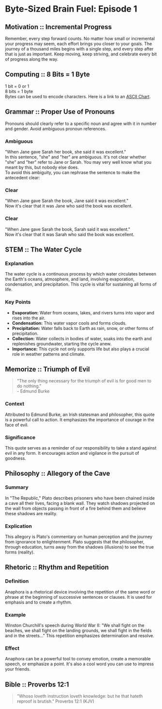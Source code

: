 # Byte-Sized Brain Fuel: Episode 1

## Motivation :: Incremental Progress

Remember, every step forward counts. No matter how small or incremental your progress may seem, each effort brings you closer to your goals. The journey of a thousand miles begins with a single step, and every step after that is just as important. Keep moving, keep striving, and celebrate every bit of progress along the way.

## Computing  :: 8 Bits = 1 Byte

1 bit = 0 or 1  
8 bits = 1 byte  
Bytes can be used to encode characters. Here is a link to an [ASCII Chart](https://web.cecs.pdx.edu/~harry/compilers/ASCIIChart.pdf).  

## Grammar    :: Proper Use of Pronouns 

Pronouns should clearly refer to a specific noun and agree with it in number and gender. Avoid ambiguous pronoun references.  

### Ambiguous

"When Jane gave Sarah her book, she said it was excellent."  
In this sentence, "she" and "her" are ambiguous. It's not clear whether "she" and "her" refer to Jane or Sarah. You may very well know what you meant by this, but nobody else does.  
To avoid this ambiguity, you can rephrase the sentence to make the antecedent clear:  

### Clear

"When Jane gave Sarah the book, Jane said it was excellent."  
Now it's clear that it was Jane who said the book was excellent.  

### Clear

"When Jane gave Sarah the book, Sarah said it was excellent."  
Now it's clear that it was Sarah who said the book was excellent.  

## STEM       :: The Water Cycle

### Explanation

The water cycle is a continuous process by which water circulates between the Earth's oceans, atmosphere, and land, involving evaporation, condensation, and precipitation. This cycle is vital for sustaining all forms of life.

### Key Points

- **Evaporation:** Water from oceans, lakes, and rivers turns into vapor and rises into the air.
- **Condensation:** This water vapor cools and forms clouds.
- **Precipitation:** Water falls back to Earth as rain, snow, or other forms of precipitation.
- **Collection:** Water collects in bodies of water, soaks into the earth and replenishes groundwater, starting the cycle anew.
- **Importance:** This cycle not only supports life but also plays a crucial role in weather patterns and climate.

## Memorize   :: Triumph of Evil

> "The only thing necessary for the triumph of evil is for good men to do nothing."  
> \- Edmund Burke

### Context

Attributed to Edmund Burke, an Irish statesman and philosopher, this quote is a powerful call to action. It emphasizes the importance of courage in the face of evil.

### Significance

This quote serves as a reminder of our responsibility to take a stand against evil in any form. It encourages action and vigilance in the pursuit of goodness.

## Philosophy :: Allegory of the Cave

### Summary

In "The Republic," Plato describes prisoners who have been chained inside a cave all their lives, facing a blank wall. They watch shadows projected on the wall from objects passing in front of a fire behind them and believe these shadows are reality.

### Explication

This allegory is Plato's commentary on human perception and the journey from ignorance to enlightenment. Plato suggests that the philosopher, through education, turns away from the shadows (illusions) to see the true forms (reality).

## Rhetoric   :: Rhythm and Repetition

### Definition

Anaphora is a rhetorical device involving the repetition of the same word or phrase at the beginning of successive sentences or clauses. It is used for emphasis and to create a rhythm.  

### Example

Winston Churchill's speech during World War II: "We shall fight on the beaches, we shall fight on the landing grounds, we shall fight in the fields and in the streets..." This repetition emphasizes determination and resolve.  

### Effect

Anaphora can be a powerful tool to convey emotion, create a memorable speech, or emphasize a point. It's also a cool word you can use to impress your friends.  

## Bible      :: Proverbs 12:1

> "Whoso loveth instruction loveth knowledge: but he that hateth reproof is brutish." Proverbs 12:1 (KJV)


